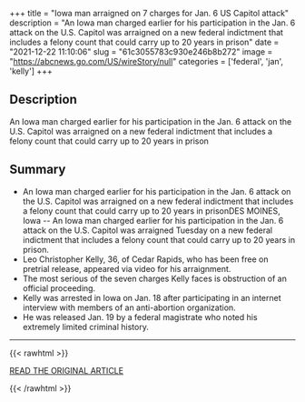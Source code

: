 +++
title = "Iowa man arraigned on 7 charges for Jan. 6 US Capitol attack"
description = "An Iowa man charged earlier for his participation in the Jan. 6 attack on the U.S. Capitol was arraigned on a new federal indictment that includes a felony count that could carry up to 20 years in prison"
date = "2021-12-22 11:10:06"
slug = "61c3055783c930e246b8b272"
image = "https://abcnews.go.com/US/wireStory/null"
categories = ['federal', 'jan', 'kelly']
+++

## Description

An Iowa man charged earlier for his participation in the Jan. 6 attack on the U.S. Capitol was arraigned on a new federal indictment that includes a felony count that could carry up to 20 years in prison

## Summary

- An Iowa man charged earlier for his participation in the Jan. 6 attack on the U.S. Capitol was arraigned on a new federal indictment that includes a felony count that could carry up to 20 years in prisonDES MOINES, Iowa -- An Iowa man charged earlier for his participation in the Jan. 6 attack on the U.S. Capitol was arraigned Tuesday on a new federal indictment that includes a felony count that could carry up to 20 years in prison.
- Leo Christopher Kelly, 36, of Cedar Rapids, who has been free on pretrial release, appeared via video for his arraignment.
- The most serious of the seven charges Kelly faces is obstruction of an official proceeding.
- Kelly was arrested in Iowa on Jan. 18 after participating in an internet interview with members of an anti-abortion organization.
- He was released Jan. 19 by a federal magistrate who noted his extremely limited criminal history.

---

{{< rawhtml >}}
  <p class="article-category">
    <a target="_blank" href="https://abcnews.go.com/US/wireStory/iowa-man-arraigned-charges-jan-us-capitol-attack-81883999">READ THE ORIGINAL ARTICLE</a>
  </p>
{{< /rawhtml >}}